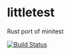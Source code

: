 # littletest
Rust port of minitest

[![Build Status](https://travis-ci.org/justinlatimer/littletest.svg?branch=master)](https://travis-ci.org/justinlatimer/littletest)
